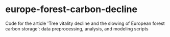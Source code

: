 # europe-forest-carbon-decline
Code for the article 'Tree vitality decline and the slowing of European forest carbon storage': data preprocessing, analysis, and modeling scripts
